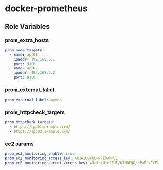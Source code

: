 # docker-prometheus

## Role Variables

### prom_extra_hosts

```yml
prom_node_targets:
  - name: app01
    ipaddr: 192.168.0.1
    port: 9100
  - name: app02
    ipaddr: 192.168.0.2
    port: 9100
```

### prom_external_label

```yml
prom_external_label: mymon
```

### prom_httpcheck_targets

```yml
prom_httpcheck_targets:
  - https://app01.example.com/
  - https://app02.example.com/
```

### ec2 params

```yml
prom_ec2_monitoring_enable: true
prom_ec2_monitoring_access_key: AKIAIOSFODNN7EXAMPLE
prom_ec2_monitoring_secret_access_key: wJalrXUtnFEMI/K7MDENG/bPxRfiCYEXAMPLEKEY
```

